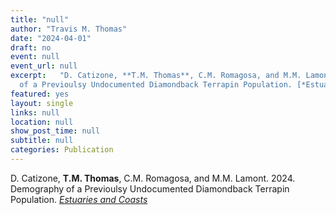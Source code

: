 ```yaml
---
title: "null"
author: "Travis M. Thomas"
date: "2024-04-01"
draft: no
event: null
event_url: null
excerpt:   "D. Catizone, **T.M. Thomas**, C.M. Romagosa, and M.M. Lamont. 2024. Demography
  of a Previoulsy Undocumented Diamondback Terrapin Population. [*Estuaries and Coasts*](https://link.springer.com/article/10.1007/s12237-024-01380-5)"
featured: yes
layout: single
links: null
location: null
show_post_time: null
subtitle: null
categories: Publication
---
```



D. Catizone, **T.M. Thomas**, C.M. Romagosa, and M.M. Lamont. 2024. Demography of a Previoulsy Undocumented Diamondback Terrapin Population. [*Estuaries and Coasts*](https://link.springer.com/article/10.1007/s12237-024-01380-5)

